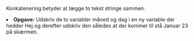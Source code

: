 
<p>Konkatenering betyder at lægge to tekst stringe sammen.</p>
<li><strong>Opgave:</strong> Udskriv de to variabler måned og dag i en ny variable der hedder Hej og derefter udskriv den således at der kommer til stå Januar 23 på skærmen.</li></ul>